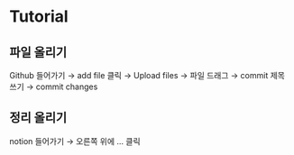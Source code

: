 # Tutorial

## 파일 올리기

Github 들어가기 → add file 클릭  → Upload files → 파일 드래그 → commit 제목 쓰기 → commit changes

## 정리 올리기

notion 들어가기 → 오른쪽 위에 … 클릭